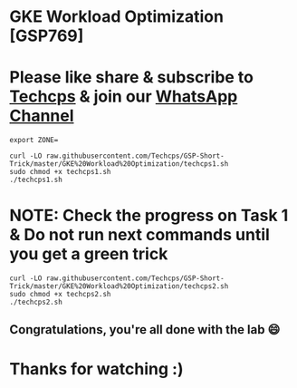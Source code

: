 
# GKE Workload Optimization [GSP769]

# Please like share & subscribe to [Techcps](https://www.youtube.com/@techcps) & join our [WhatsApp Channel](https://whatsapp.com/channel/0029Va9nne147XeIFkXYv71A)

```
export ZONE=
```
```
curl -LO raw.githubusercontent.com/Techcps/GSP-Short-Trick/master/GKE%20Workload%20Optimization/techcps1.sh
sudo chmod +x techcps1.sh
./techcps1.sh
```
# NOTE: Check the progress on Task 1 & Do not run next commands until you get a green trick

```
curl -LO raw.githubusercontent.com/Techcps/GSP-Short-Trick/master/GKE%20Workload%20Optimization/techcps2.sh
sudo chmod +x techcps2.sh
./techcps2.sh

```

## Congratulations, you're all done with the lab 😄

# Thanks for watching :)
